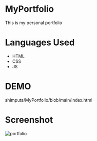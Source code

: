# MyPortfolio

This is my personal portfolio 

# Languages Used
* HTML
* CSS
* JS

# DEMO
shimputa/MyPortfolio/blob/main/index.html



# Screenshot
![portfolio](https://github.com/shimputa/MyPortfolio/assets/109417572/93940d12-6f74-4282-91b4-16528801f34f)



